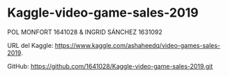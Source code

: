 # Kaggle-video-game-sales-2019 
POL MONFORT 1641028 & INGRID SÁNCHEZ 1631092

URL del Kaggle: https://www.kaggle.com/ashaheedq/video-games-sales-2019. 

GitHub: https://github.com/1641028/Kaggle-video-game-sales-2019.git
